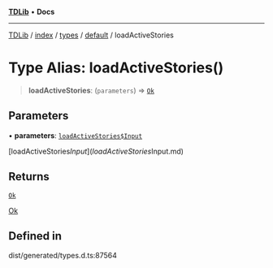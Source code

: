 [**TDLib**](../../../../../../README.md) • **Docs**

***

[TDLib](../../../../../../modules.md) / [index](../../../../../README.md) / [types](../../../README.md) / [default](../README.md) / loadActiveStories

# Type Alias: loadActiveStories()

> **loadActiveStories**: (`parameters`) => [`Ok`](Ok.md)

## Parameters

• **parameters**: [`loadActiveStories$Input`](loadActiveStories$Input.md)

[loadActiveStories$Input](loadActiveStories$Input.md)

## Returns

[`Ok`](Ok.md)

[Ok](Ok.md)

## Defined in

dist/generated/types.d.ts:87564
